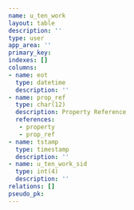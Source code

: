 ```yaml
---
name: u_ten_work
layout: table
description: ''
type: user
app_area: ''
primary_key: 
indexes: []
columns:
- name: eot
  type: datetime
  description: ''
- name: prop_ref
  type: char(12)
  description: Property Reference
  references:
   - property
   - prop_ref
- name: tstamp
  type: timestamp
  description: ''
- name: u_ten_work_sid
  type: int(4)
  description: ''
relations: []
pseudo_pk: 
---
```



